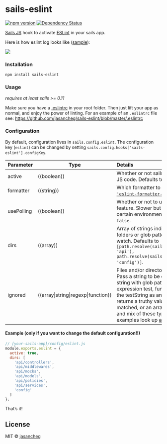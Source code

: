 # sails-eslint
[![npm version](https://badge.fury.io/js/sails-eslint.svg)](https://npmjs.org/package/sails-eslint) [![Dependency Status](https://img.shields.io/david/jasancheg/sails-eslint.svg?style=flat)](https://david-dm.org/jasancheg/sails-eslint)

[Sails JS](http://sailsjs.org) hook to activate [ESLint](http://eslint.org/) in your sails app.


Here is how eslint log looks like ([sample](https://github.com/jasancheg/sails-eslint/blob/master/assets/pic.png)):

![](https://raw.githubusercontent.com/jasancheg/sails-eslint/master/assets/pic.png)

### Installation

`npm install sails-eslint`

### Usage
*requires at least sails >= 0.11*

Make sure you have a [.eslintrc](http://eslint.org/docs/user-guide/configuring) in your root folder. Then just lift your app as normal, and enjoy the power of linting. For an example of an `.eslintrc` file see: https://github.com/jasancheg/sails-eslint/blob/master/.eslintrc

### Configuration

By default, configuration lives in `sails.config.eslint`.  The configuration key (`eslint`) can be changed by setting `sails.config.hooks['sails-eslint'].configKey`.

Parameter      | Type                | Details
-------------- | ------------------- |:---------------------------------
active       | ((boolean)) | Whether or not sails should lint your JS code.  Defaults to `true`.
formatter   | ((string)) | Which formatter to use.  Defaults to [`'eslint-formatter-pretty'`](https://github.com/sindresorhus/eslint-formatter-pretty).
usePolling    | ((boolean)) | Whether or not to use the polling feature. Slower but necessary for certain environments. Defaults to `false`.
dirs          | ((array)) | Array of strings indicating Which folders or glob patterns to lint and watch.  Defaults to `[path.resolve(sails.config.appPath, 'api'), path.resolve(sails.config.appPath, 'config')]`.
ignored       | ((array\|string\|regexp\|function)) |  Files and/or directories to be ignored. Pass a string to be directly matched, string with glob patterns, regular expression test, function that takes the testString as an argument and returns a truthy value if it should be matched, or an array of any number and mix of these types. For more examples look up [anymatch docs](https://github.com/es128/anymatch).


#### Example (only if you want to change the default configuration!!)

```javascript
// [your-sails-app]/config/eslint.js
module.exports.eslint = {
  active: true,
  dirs: [
    'api/controllers',
    'api/middlewares',
    'api/mocks',
    'api/models',
    'api/policies',
    'api/services',
    'config'
  ]
};

```

That&rsquo;s it!


## License

MIT © [jasancheg](https://github.com/jasancheg/sails-eslint/blob/master/LICENSE)
